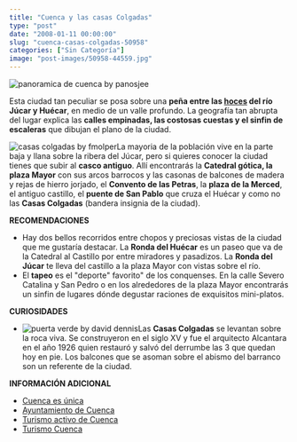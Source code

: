 ```yaml
---
title: "Cuenca y las casas Colgadas"
type: "post"
date: "2008-01-11 00:00:00"
slug: "cuenca-casas-colgadas-50958"
categories: ["Sin Categoría"]
image: "post-images/50958-44559.jpg"
---
```


![panoramica de cuenca by panosjee](post-images/50958-44559.jpg "panoramica de cuenca by panosjee")

Esta ciudad tan peculiar se posa sobre una **peña entre las [hoces](http://buscon.rae.es/draeI/SrvltConsulta?TIPO_BUS=3&LEMA=hoz) del río Júcar y Huécar**, en medio de un valle profundo. La geografía tan abrupta del lugar explica las **calles empinadas, las costosas cuestas y el sinfin de escaleras** que dibujan el plano de la ciudad.

![casas colgadas by fmolper](post-images/50958-44558.jpg "casas colgadas by fmolper")La mayoria de la población vive en la parte baja y llana sobre la ribera del Júcar, pero si quieres conocer la ciudad tienes que subir al **casco antiguo**. Allí encontrarás la **Catedral gótica, la plaza Mayor** con sus arcos barrocos y las casonas de balcones de madera y rejas de hierro jorjado, el **Convento de las Petras**, la **plaza de la Merced**, el antiguo castillo, el **puente de San Pablo** que cruza el Huécar y como no las **Casas Colgadas** (bandera insignia de la ciudad).

**RECOMENDACIONES**

- Hay dos bellos recorridos entre chopos y preciosas vistas de la ciudad que me gustaría destacar. La **Ronda del Huécar** es un paseo que va de la Catedral al Castillo por entre miradores y pasadizos. La **Ronda del Júcar** te lleva del castillo a la plaza Mayor con vistas sobre el río.
- El **tapeo** es el "deporte" favorito" de los conquenses. En la calle Severo Catalina y San Pedro o en los alrededores de la plaza Mayor encontrarás un sinfin de lugares dónde degustar raciones de exquisitos mini-platos.

**CURIOSIDADES**

- ![puerta verde by david dennis](post-images/50958-44560.jpg "puerta verde by david dennis")Las **Casas Colgadas** se levantan sobre la roca viva. Se construyeron en el siglo XV y fue el arquitecto Alcantara en el año 1926 quien restauró y salvó del derrumbe las 3 que quedan hoy en pie. Los balcones que se asoman sobre el abismo del barranco son un referente de la ciudad.

**INFORMACIÓN ADICIONAL**

- [Cuenca es única](http://www.cuencaesunica.es/)
- [Ayuntamiento de Cuenca](http://www.cuenca.org/turismo.asp)
- [Turismo activo de Cuenca](http://www.turismoactivodecuenca.com/turismo/paginas/index.html)
- [Turismo Cuenca](http://www.turismocuenca.com/default.aspx)